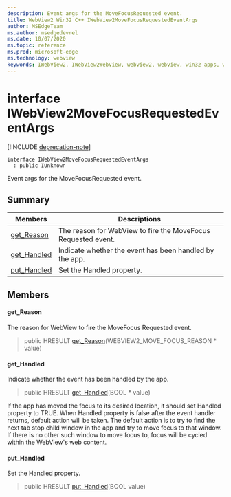 ```yaml
---
description: Event args for the MoveFocusRequested event.
title: WebView2 Win32 C++ IWebView2MoveFocusRequestedEventArgs
author: MSEdgeTeam
ms.author: msedgedevrel
ms.date: 10/07/2020
ms.topic: reference
ms.prod: microsoft-edge
ms.technology: webview
keywords: IWebView2, IWebView2WebView, webview2, webview, win32 apps, win32, edge
---
```


# interface IWebView2MoveFocusRequestedEventArgs 

[!INCLUDE [deprecation-note](../includes/deprecation-note.md)]

```
interface IWebView2MoveFocusRequestedEventArgs
  : public IUnknown
```

Event args for the MoveFocusRequested event.

## Summary

 Members                        | Descriptions
--------------------------------|---------------------------------------------
[get_Reason](#get_reason) | The reason for WebView to fire the MoveFocus Requested event.
[get_Handled](#get_handled) | Indicate whether the event has been handled by the app.
[put_Handled](#put_handled) | Set the Handled property.

## Members

#### get_Reason 

The reason for WebView to fire the MoveFocus Requested event.

> public HRESULT [get_Reason](#get_reason)(WEBVIEW2_MOVE_FOCUS_REASON * value)

#### get_Handled 

Indicate whether the event has been handled by the app.

> public HRESULT [get_Handled](#get_handled)(BOOL * value)

If the app has moved the focus to its desired location, it should set Handled property to TRUE. When Handled property is false after the event handler returns, default action will be taken. The default action is to try to find the next tab stop child window in the app and try to move focus to that window. If there is no other such window to move focus to, focus will be cycled within the WebView's web content.

#### put_Handled 

Set the Handled property.

> public HRESULT [put_Handled](#put_handled)(BOOL value)


